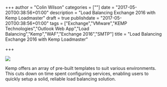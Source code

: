 +++
author = "Colin Wilson"
categories = [""]
date = "2017-05-20T00:38:56+01:00"
description = "Load Balancing Exchange 2016 with Kemp Loadmaster"
draft = true
publishdate = "2017-05-20T00:38:56+01:00"
tags = ["Exchange","VMware","KEMP Technologies","Outlook Web App","Load Balancing","Kemp","WAF","Exchange 2016","SMTP"]
title = "Load Balancing Exchange 2016 with Kemp Loadmaster"

+++

<p class="tc"><img src="/img/kemp_lm_opt.png"></p>

Kemp offers an array of pre-built templates to suit various environments. This cuts down on time spent configuring services, enabling users to quickly setup a solid, reliable load balancing solution.
